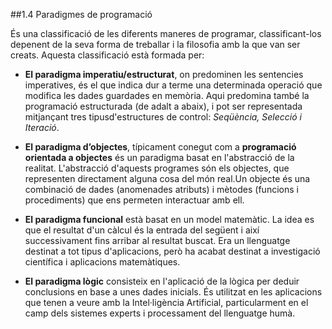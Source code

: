##1.4 Paradigmes de programació

És una classificació de les diferents maneres de programar, classificant-los depenent de la seva forma de treballar i la filosofia
amb la que van ser creats. Aquesta classificació està formada per:

* **El paradigma imperatiu/estructurat**, on predominen les sentencies imperatives, és el que indica dur a terme una determinada
operació que modifica les dades guardades en memòria. 
Aqui predomina també la programació estructurada (de adalt a abaix), i pot ser representada  mitjançant tres tipusd'estructures de 
control: _Seqüència, Selecció i Iteració_.

* **El paradigma d’objectes**, típicament conegut com a **programació orientada a objectes** és un paradigma basat en l'abstracció 
de la realitat. L'abstracció d'aquests programes són els objectes, que representen directament alguna cosa del món real.Un 
objecte és una combinació de dades (anomenades atributs) i mètodes (funcions i procediments) que ens permeten interactuar amb ell.

* **El paradigma funcional** està basat en un model matemàtic. La idea es que el resultat d'un càlcul és la entrada del següent
i així successivament fins arribar al resultat buscat. Era un llenguatge destinat a tot tipus d'aplicacions, però ha acabat 
destinat a investigació científica i aplicacions matemàtiques.

* **El paradigma lògic** consisteix en l'aplicació de la lògica per deduir conclusions en base a unes dades inicials. 
És utilitzat en les aplicacions que tenen a veure amb la Intel·ligència Artificial, particularment en el camp dels sistemes
experts i processament del llenguatge humà.
